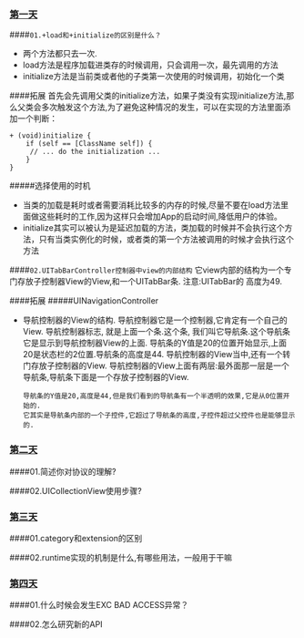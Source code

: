 
### [第一天]()
####`01.+load和+initialize的区别是什么？`

-  两个方法都只去一次.
-  load方法是程序加载进类存的时候调用，只会调用一次，最先调用的方法
-  initialize方法是当前类或者他的子类第一次使用的时候调用，初始化一个类

####拓展
首先会先调用父类的initialize方法，如果子类没有实现initialize方法,那么父类会多次触发这个方法,为了避免这种情况的发生，可以在实现的方法里面添加一个判断：
```objc
+ (void)initialize {
    if (self == [ClassName self]) {
     // ... do the initialization ...
    }
}
```

#####选择使用的时机
- 当类的加载是耗时或者需要消耗比较多的内存的时候,尽量不要在load方法里面做这些耗时的工作,因为这样只会增加App的启动时间,降低用户的体验。
- initialize其实可以被认为是延迟加载的方法，类加载的时候并不会执行这个方法，只有当类实例化的时候，或者类的第一个方法被调用的时候才会执行这个方法


####`02.UITabBarController控制器中view的内部结构`
它view内部的结构为一个专门存放子控制器View的View,和一个UITabBar条. 注意:UITabBar的 高度为49.

####拓展
#####UINavigationController
- 导航控制器的View的结构.
	  导航控制器它是一个控制器,它肯定有一个自己的View.
	  导航控制器标志, 就是上面一个条.这个条, 我们叫它导航条.这个导航条它是显示到导航控制器View的上面.
	  导航条的Y值是20的位置开始显示,上面20是状态栏的2位置.导航条的高度是44.
	  导航控制器的View当中,还有一个转门存放子控制器的View.
	  导航控制器的View上面有两层:最外面那一层是一个导航条,导航条下面是一个存放子控制器的View.

	  导航条的Y值是20,高度是44,但是我们看到的导航条有一个半透明的效果,它是从0位置开始的.
	  它其实是导航条内部的一个子控件,它超过了导航条的高度,子控件超过父控件也是能够显示的.

### [第二天]()
####01.简述你对协议的理解?

####02.UICollectionView使用步骤?

### [第三天]()
####01.category和extension的区别

####02.runtime实现的机制是什么,有哪些用法，一般用于干嘛

### [第四天]()

####01.什么时候会发生EXC BAD ACCESS异常？

####02.怎么研究新的API

